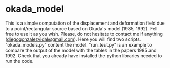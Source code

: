 # okada_model
This is a simple computation of the displacement and deformation field due to a point/rectangular source based on Okada's model (1985, 1992).
Fell free to use it as you wish. Please, do not hesitate to contact me if anything (diegogonzalezvidal@gmail.com).
Here you will find two scripts. "okada_models.py" content the model. "run_test.py" is an example to compare the output of the model with the tables in the papers 1985 and 1992. Check that you already have installed the python libraries needed to run the code. 
